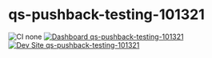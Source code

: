# qs-pushback-testing-101321

![CI none](https://img.shields.io/badge/ci-none-orange.svg)
[![Dashboard qs-pushback-testing-101321](https://img.shields.io/badge/dashboard-qs_pushback_testing_101321-yellow.svg)](https://dashboard.pantheon.io/sites/9d7ceee8-a778-428a-b416-a23fee3f2931#dev/code)
[![Dev Site qs-pushback-testing-101321](https://img.shields.io/badge/site-qs_pushback_testing_101321-blue.svg)](http://dev-qs-pushback-testing-101321.pantheonsite.io/)